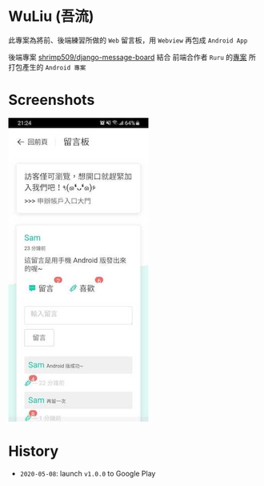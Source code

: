 # WuLiu (吾流)
此專案為將前、後端練習所做的 `Web` 留言板，用 `Webview` 再包成 `Android App`

後端專案 [shrimp509/django-message-board](https://github.com/shrimp509/django-message-board) 結合 前端合作者 `Ruru` 的[專案](https://github.com/YUN-RU-TSENG/message-board) 所打包產生的 `Android 專案`

# Screenshots
![2](https://github.com/shrimp509/android-message-board/blob/master/screenshots/screenshot-2.jpg)

# History
* `2020-05-08`: launch `v1.0.0` to Google Play